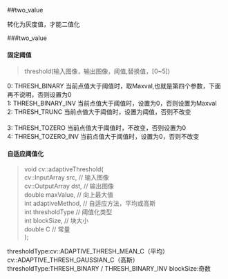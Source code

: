 ##two_value 

转化为灰度值，才能二值化

###two_value
#### 固定阈值
>threshold(输入图像，输出图像，阈值,替换值，[0~5])

0: THRESH_BINARY  当前点值大于阈值时，取Maxval,也就是第四个参数，下面再不说明，否则设置为0  <br>
1: THRESH_BINARY_INV 当前点值大于阈值时，设置为0，否则设置为Maxval                     <br>
2: THRESH_TRUNC 当前点值大于阈值时，设置为阈值，否则不改变<br>                             
3: THRESH_TOZERO 当前点值大于阈值时，不改变，否则设置为0<br>
4: THRESH_TOZERO_INV  当前点值大于阈值时，设置为0，否则不改变<br>

#### 自适应阈值化
>void cv::adaptiveThreshold(  
        cv::InputArray src, // 输入图像  
        cv::OutputArray dst, // 输出图像  
        double maxValue, // 向上最大值  
        int adaptiveMethod, // 自适应方法，平均或高斯  
        int thresholdType // 阈值化类型  
        int blockSize, // 块大小  
        double C // 常量    
        );

thresholdType:cv::ADAPTIVE_THRESH_MEAN_C（平均）cv::ADAPTIVE_THRESH_GAUSSIAN_C（高斯）
thresholdType:THRESH_BINARY / THRESH_BINARY_INV
blockSize:奇数

